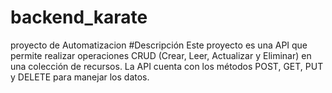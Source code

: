 # backend_karate
proyecto de Automatizacion
#Descripción
Este proyecto es una API que permite realizar operaciones CRUD (Crear, Leer, Actualizar y Eliminar) en una colección de recursos. La API cuenta con los métodos POST, GET, PUT y DELETE para manejar los datos.

